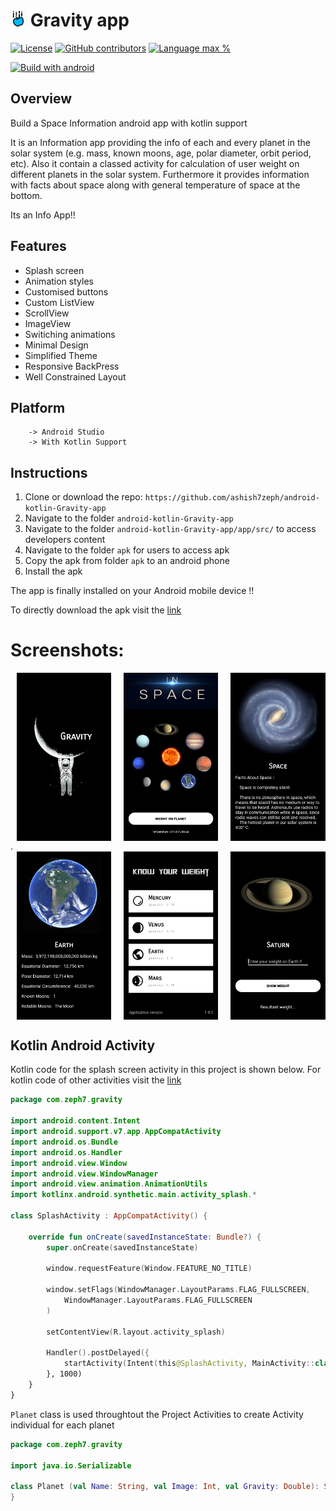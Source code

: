 # <img alt="App image" src="screenshots/ic_gravity.png" width="5%"> Gravity app

[![License](https://img.shields.io/github/license/ashish7zeph/android-kotlin-Gravity-app.svg?style=for-the-badge)](https://github.com/ashish7zeph/android-kotlin-Gravity-app/blob/master/LICENSE)
[![GitHub contributors](https://img.shields.io/github/contributors/ashish7zeph/android-kotlin-Gravity-app.svg?style=for-the-badge)](https://github.com/ashish7zeph/android-kotlin-Gravity-app/graphs/contributors)
[![Language max %](https://img.shields.io/github/languages/top/ashish7zeph/android-kotlin-Gravity-app.svg?colorB=orange&style=for-the-badge)](https://kotlinlang.org/)

[![Build with android](https://forthebadge.com/images/badges/built-for-android.svg)](https://www.android.com/)

## Overview

Build a Space Information android app with kotlin support

It is an Information app providing the info of each and every planet in the solar system (e.g. mass, known moons, age, polar diameter, orbit period, etc). Also it contain a classed activity for calculation of user weight on different planets in the solar system. Furthermore it provides information with facts about space along with general temperature of space at the bottom.

Its an Info App!!

## Features

* Splash screen
* Animation styles
* Customised buttons
* Custom ListView
* ScrollView
* ImageView
* Switiching animations
* Minimal Design
* Simplified Theme
* Responsive BackPress
* Well Constrained Layout

## Platform
        -> Android Studio
        -> With Kotlin Support

## Instructions

1. Clone or download the repo: `https://github.com/ashish7zeph/android-kotlin-Gravity-app`
2. Navigate to the folder `android-kotlin-Gravity-app`
3. Navigate to the folder `android-kotlin-Gravity-app/app/src/` to access developers content
3. Navigate to the folder `apk` for users to access apk
4. Copy the apk from folder `apk` to an android phone
5. Install the apk

The app is finally installed on your Android mobile device !!

To directly download the apk visit the [link](https://github.com/ashish7zeph/android-kotlin-Gravity-app/tree/master/apk)

 # Screenshots:

<div style="display:flex;">
<img alt="App image" src="screenshots/img1.jpg" width="30%" hspace="10">
<img alt="App image" src="screenshots/img2.jpg" width="30%" hspace="10">
<img alt="App image" src="screenshots/img3.jpg" width="30%" hspace="10">
</div>
.
<div style="display:flex;">
<img alt="App image" src="screenshots/img4.jpg" width="30%" hspace="10">
<img alt="App image" src="screenshots/img5.jpg" width="30%" hspace="10">
<img alt="App image" src="screenshots/img6.jpg" width="30%" hspace="10">
</div>

## Kotlin Android Activity

Kotlin code for the splash screen activity in this project is shown below. For kotlin code of other activities visit the [link](https://github.com/ashish7zeph/android-kotlin-Gravity-app/tree/master/app/src/main/java/com/zeph7/gravity)
```kotlin
package com.zeph7.gravity

import android.content.Intent
import android.support.v7.app.AppCompatActivity
import android.os.Bundle
import android.os.Handler
import android.view.Window
import android.view.WindowManager
import android.view.animation.AnimationUtils
import kotlinx.android.synthetic.main.activity_splash.*

class SplashActivity : AppCompatActivity() {

    override fun onCreate(savedInstanceState: Bundle?) {
        super.onCreate(savedInstanceState)

        window.requestFeature(Window.FEATURE_NO_TITLE)

        window.setFlags(WindowManager.LayoutParams.FLAG_FULLSCREEN,
            WindowManager.LayoutParams.FLAG_FULLSCREEN
        )

        setContentView(R.layout.activity_splash)

        Handler().postDelayed({
            startActivity(Intent(this@SplashActivity, MainActivity::class.java))
        }, 1000)
    }
}
```

`Planet` class is used throughtout the Project Activities to create Activity individual for each planet

```kotlin
package com.zeph7.gravity

import java.io.Serializable

class Planet (val Name: String, val Image: Int, val Gravity: Double): Serializable{
}
```
